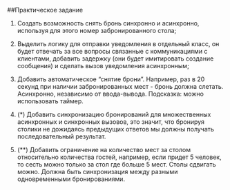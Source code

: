 ##Практическое задание

1) Создать возможность снять бронь синхронно и асинхронно, используя для этого
номер забронированного стола;
2) Выделить логику для отправки уведомления в отдельный класс, он будет
отвечать за все вопросы связанные с коммуникациями с клиентами, добавить
задержку (они будет имитировать создание сообщения) и сделать вызов
уведомления асинхронным;
3) Добавить автоматическое “снятие брони”. Например, раз в 20 секунд при
наличии забронированных мест - бронь должна слетать. Асинхронно, независимо
от ввода-вывода. Подсказка: можно использовать таймер.

4) (*) Добавить синхронизацию бронирований для множественных асинхронных и
синхронных вызовов, это значит, что бронируя столики не дожидаясь
предыдущих ответов мы должны получать последовательный результат.

5) (**) Добавить ограничение на количество мест за столом относительно
количества гостей, например, если придет 5 человек, то сесть можно только за
стол где больше 5 мест. Столы сдвигать можно. Должна быть синхронизация
между разными одновременными бронированиями.